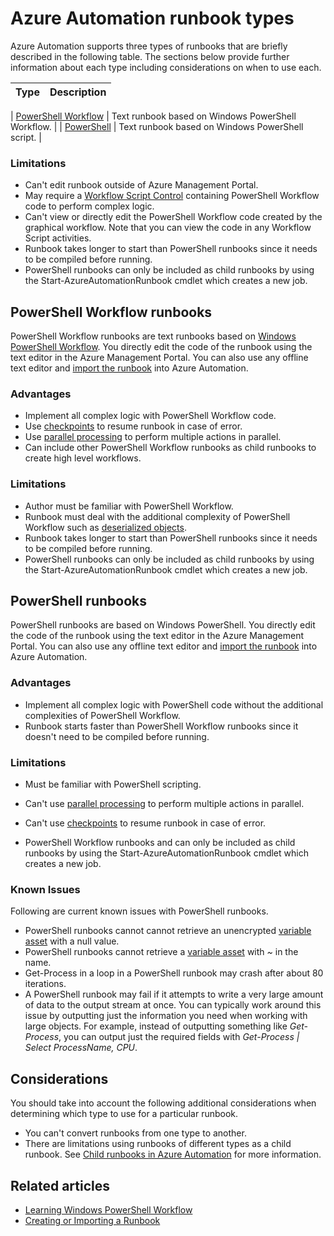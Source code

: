 <properties 
   pageTitle="Azure Automation Runbook Types"
   description="Describes the difference types of runbooks that you can use in Azure Automation and considerations that you should take into account when determining which type to use. "
   services="automation"
   documentationCenter=""
   authors="bwren"
   manager="stevenka"
   editor="tysonn" />
<tags
	ms.service="automation"
	ms.date="09/24/2015"
	wacn.date=""/>

# Azure Automation runbook types

Azure Automation supports three types of runbooks that are  briefly described in the following table.  The sections below provide further information about each type including considerations on when to use each.


| Type |  Description |
|:---|:---|
 
| [PowerShell Workflow](#powershell-workflow-runbooks) | Text runbook based on Windows PowerShell Workflow. |
| [PowerShell](#powershell-runbooks) | Text runbook based on Windows PowerShell script. |



### Limitations

- Can't edit runbook outside of Azure Management Portal.
- May require a [Workflow Script Control](/documentation/articles/automation-powershell-workflow#activities) containing PowerShell Workflow code to perform complex logic.
- Can't view or directly edit the PowerShell Workflow code created by the graphical workflow.  Note that you can view the code in any Workflow Script activities.
- Runbook takes longer to start than PowerShell runbooks since it needs to be compiled before running.
- PowerShell runbooks can only be included as child runbooks by using the Start-AzureAutomationRunbook cmdlet which creates a new job.


## PowerShell Workflow runbooks

PowerShell Workflow runbooks are text runbooks based on [Windows PowerShell Workflow](/documentation/articles/automation-powershell-workflow).  You directly edit the code of the runbook using the text editor in the Azure Management Portal.  You can also use any offline text editor and [import the runbook](http://msdn.microsoft.com/zh-cn/library/azure/dn643637.aspx) into Azure Automation.

### Advantages

- Implement all complex logic with PowerShell Workflow code.
- Use [checkpoints](/documentation/articles/automation-powershell-workflow#checkpoints) to resume runbook in case of error.
- Use [parallel processing](/documentation/articles/automation-powershell-workflow#parallel-processing) to perform multiple actions in parallel.
- Can include other  PowerShell Workflow runbooks as child runbooks to create high level workflows.


### Limitations

- Author must be familiar with PowerShell Workflow.
- Runbook must deal with the additional complexity of PowerShell Workflow such as [deserialized objects](/documentation/articles/automation-powershell-workflow#code-changes).
- Runbook takes longer to start than PowerShell runbooks since it needs to be compiled before running.
- PowerShell runbooks can only be included as child runbooks by using the Start-AzureAutomationRunbook cmdlet which creates a new job.


## PowerShell runbooks

PowerShell runbooks are based on Windows PowerShell.  You directly edit the code of the runbook using the text editor in the Azure Management Portal.  You can also use any offline text editor and [import the runbook](http://msdn.microsoft.com/zh-cn/library/azure/dn643637.aspx) into Azure Automation.

### Advantages

- Implement all complex logic with PowerShell code without the additional complexities of PowerShell Workflow. 
- Runbook starts faster than  PowerShell Workflow runbooks since it doesn't need to be compiled before running.

### Limitations

- Must be familiar with PowerShell scripting.
- Can't use [parallel processing](/documentation/articles/automation-powershell-workflow#parallel-processing) to perform multiple actions in parallel.
- Can't use [checkpoints](/documentation/articles/automation-powershell-workflow#checkpoints) to resume runbook in case of error.

- PowerShell Workflow runbooks and  can only be included as child runbooks by using the Start-AzureAutomationRunbook cmdlet which creates a new job.

### Known Issues
Following are current known issues with PowerShell runbooks.

- PowerShell runbooks cannot cannot retrieve an unencrypted [variable asset](/documentation/articles/automation-variables) with a null value.
- PowerShell runbooks cannot retrieve a [variable asset](/documentation/articles/automation-variables) with *~* in the name.
- Get-Process in a loop in a PowerShell runbook may crash after about 80 iterations. 
- A PowerShell runbook may fail if it attempts to write a very large amount of data to the output stream at once.   You can typically work around this issue by outputting just the information you need when working with large objects.  For example, instead of outputting something like *Get-Process*, you can output just the required fields with *Get-Process | Select ProcessName, CPU*.

## Considerations

You should take into account the following additional considerations when determining which type to use for a particular runbook.

- You can't convert runbooks from one type to another.
- There are limitations using runbooks of different types as a child runbook.  See [Child runbooks in Azure Automation](/documentation/articles/automation-child-runbooks) for more information.



  
## Related articles


- [Learning Windows PowerShell Workflow](/documentation/articles/automation-powershell-workflow)
- [Creating or Importing a Runbook](http://msdn.microsoft.com/zh-cn/library/azure/dn643637.aspx)


